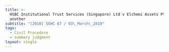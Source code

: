 ```yaml
---
title: >-
  HSBC Institutional Trust Services (Singapore) Ltd v Elchemi Assets Pte Ltd and
  another
subtitle: "[2010] SGHC 67 / 03\_March\_2010"
tags:
  - Civil Procedure
  - summary judgment
layout: single
---
```


